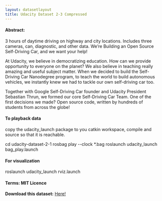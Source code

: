 ```yaml
---
layout: datasetlayout
title: Udacity Dataset 2-3 Compressed
---
```


#### Abstract:

3 hours of daytime driving on highway and city locations. Includes three cameras, can, diagnostic, and other data. We’re Building an Open Source Self-Driving Car, and we want your help!

At Udacity, we believe in democratizing education. How can we provide opportunity to everyone on the planet? We also believe in teaching really amazing and useful subject matter. When we decided to build the Self-Driving Car Nanodegree program, to teach the world to build autonomous vehicles, we instantly knew we had to tackle our own self-driving car too.

Together with Google Self-Driving Car founder and Udacity President Sebastian Thrun, we formed our core Self-Driving Car Team. One of the first decisions we made? Open source code, written by hundreds of students from across the globe!

#### To playback data

copy the udacity_launch package to you catkin workspace, compile and source so that it is reachable.

cd udacity-dataset-2-1 rosbag play --clock *.bag roslaunch udacity_launch bag_play.launch

#### For visualization

roslaunch udacity_launch rviz.launch

#### Terms: MIT Licence

**Download this dataset:** [Here!](http://academictorrents.com/details/1d7fa5116a809b1537bf521fd19897de5d69b7a3)

